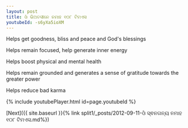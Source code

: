 ```yaml
---
layout: post
title: ଓଁ ଭିଅତସୀନେ ନମାହ ୧୦୮ ଟିମଏସ
youtubeId: -s6yXa5ioXM
---
```

 
 
Helps get goodness, bliss and peace and God's blessings
 
Helps remain focused, help generate inner energy 
 
Helps boost physical and mental health 
 
Helps remain grounded and generates a sense of gratitude towards the greater power 
 
Helps reduce bad karma
 
 
 
 


{% include youtubePlayer.html id=page.youtubeId %}
 
[Next]({{ site.baseurl }}{% link  split1/_posts/2012-09-11-ଓଁ ସ୍ଵନଗନ୍ୟ ନମାହ ୧୦୮ ଟିମଏସ.md%})
 
